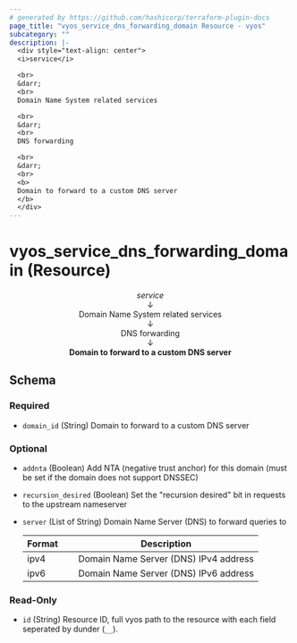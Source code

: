 ```yaml
---
# generated by https://github.com/hashicorp/terraform-plugin-docs
page_title: "vyos_service_dns_forwarding_domain Resource - vyos"
subcategory: ""
description: |-
  <div style="text-align: center">
  <i>service</i>

  <br>
  &darr;
  <br>
  Domain Name System related services

  <br>
  &darr;
  <br>
  DNS forwarding

  <br>
  &darr;
  <br>
  <b>
  Domain to forward to a custom DNS server
  </b>
  </div>
---
```


# vyos_service_dns_forwarding_domain (Resource)

<div style="text-align: center">
<i>service</i>

<br>
&darr;
<br>
Domain Name System related services

<br>
&darr;
<br>
DNS forwarding

<br>
&darr;
<br>
<b>
Domain to forward to a custom DNS server
</b>
</div>



<!-- schema generated by tfplugindocs -->
## Schema

### Required

- `domain_id` (String) Domain to forward to a custom DNS server

### Optional

- `addnta` (Boolean) Add NTA (negative trust anchor) for this domain (must be set if the domain does not support DNSSEC)
- `recursion_desired` (Boolean) Set the "recursion desired" bit in requests to the upstream nameserver
- `server` (List of String) Domain Name Server (DNS) to forward queries to

    |  Format &emsp; | Description  |
    |----------|---------------|
    |  ipv4  &emsp; |  Domain Name Server (DNS) IPv4 address  |
    |  ipv6  &emsp; |  Domain Name Server (DNS) IPv6 address  |

### Read-Only

- `id` (String) Resource ID, full vyos path to the resource with each field seperated by dunder (`__`).
